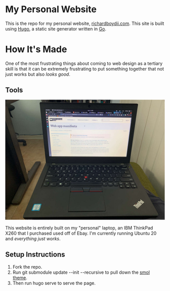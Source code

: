 # My Personal Website

This is the repo for my personal website, [richardboydii.com](richardboydii.com). This site is built using [Hugo](https://gohugo.io), a static site generator written in [Go](https://golang.org). 

# How It's Made

One of the most frustrating things about coming to web design as a tertiary skill is that it can be extremely frustrating to put something together that not just works but also _looks good_. 

## Tools
![My Laptop](https://github.com/richardboydii/richardboydii.com/blob/ver2/src/static/img/x260.JPG)

This website is entirely built on my "personal" laptop, an IBM ThinkPad X260 that I purchased used off of Ebay. I'm currently running Ubuntu 20 and _everything just works_. 

## Setup Instructions

1. Fork the repo.
2. Run git submodule update --init --recursive to pull down the [smol theme](https://github.com/colorchestra/smol).
3. Then run hugo serve to serve the page. 